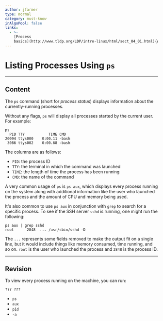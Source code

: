 ```yaml
---
author: jfarmer
type: normal
category: must-know
inAlgoPool: false
links:
  - >-
    [Process
    basics](http://www.tldp.org/LDP/intro-linux/html/sect_04_01.html){website}
---
```


# Listing Processes Using `ps`


---

## Content

The `ps` command (short for *process status*) displays information about the currently-running processes.

Without any flags, `ps` will display all processes started by the current user.  For example:

```plain-text
ps
  PID TTY           TIME CMD
20094 ttys000    0:00.11 -bash
 3086 ttys002    0:00.68 -bash
```

The columns are as follows:

* `PID`: the process ID
* `TTY`: the terminal in which the command was launched
* `TIME`: the length of time the process has been running
* `CMD`: the name of the command

A very common usage of `ps` is `ps aux`, which displays every process running on the system along with additional information like the user who launched the process and the amount of CPU and memory being used.

It's also common to use `ps aux` in conjunction with `grep` to search for a specific process.  To see if the SSH server `sshd` is running, one might run the following:

```shell
ps aux | grep sshd
root      2848  ... /usr/sbin/sshd -D
```

The `...` represents some fields removed to make the output fit on a single line, but it would include things like memory consumed, time running, and so on.  `root` is the user who launched the process and `2848` is the process ID.


---

## Revision

To view every process running on the machine, you can run:

    ??? ???

* `ps`
* `aux`
* `pid`
* `-a`
